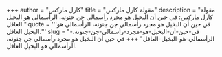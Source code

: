 +++
author = "كارل ماركس"
title = "مقولة كارل ماركس"
description = "مقولة كارل ماركس: في حين أن البخيل هو مجرد رأسمالي جن جنونه، الرأسمالي هو البخيل العاقل."
quote = '''في حين أن البخيل هو مجرد رأسمالي جن جنونه، الرأسمالي هو البخيل العاقل.'''
slug = "في-حين-أن-البخيل-هو-مجرد-رأسمالي-جن-جنونه،-الرأسمالي-هو-البخيل-العاقل"
+++
في حين أن البخيل هو مجرد رأسمالي جن جنونه، الرأسمالي هو البخيل العاقل.
